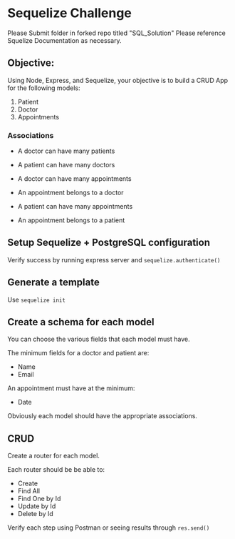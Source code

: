 # Sequelize Challenge

Please Submit folder in forked repo titled "SQL_Solution" Please reference Squelize Documentation as necessary.

## Objective:

Using Node, Express, and Sequelize, your objective is to build a CRUD App for the following models:

1. Patient
2. Doctor
3. Appointments

### Associations

- A doctor can have many patients
- A patient can have many doctors

- A doctor can have many appointments
- An appointment belongs to a doctor

- A patient can have many appointments
- An appointment belongs to a patient

## Setup Sequelize + PostgreSQL configuration

Verify success by running express server and `sequelize.authenticate()`

## Generate a template

Use `sequelize init`

## Create a schema for each model

You can choose the various fields that each model must have.

The minimum fields for a doctor and patient are:

- Name
- Email

An appointment must have at the minimum:

- Date

Obviously each model should have the appropriate associations.

## CRUD

Create a router for each model.

Each router should be be able to:

- Create
- Find All
- Find One by Id
- Update by Id
- Delete by Id

Verify each step using Postman or seeing results through `res.send()`
